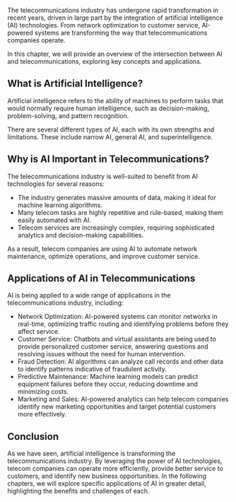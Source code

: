 
The telecommunications industry has undergone rapid transformation in recent years, driven in large part by the integration of artificial intelligence (AI) technologies. From network optimization to customer service, AI-powered systems are transforming the way that telecommunications companies operate.

In this chapter, we will provide an overview of the intersection between AI and telecommunications, exploring key concepts and applications.

What is Artificial Intelligence?
--------------------------------

Artificial intelligence refers to the ability of machines to perform tasks that would normally require human intelligence, such as decision-making, problem-solving, and pattern recognition.

There are several different types of AI, each with its own strengths and limitations. These include narrow AI, general AI, and superintelligence.

Why is AI Important in Telecommunications?
------------------------------------------

The telecommunications industry is well-suited to benefit from AI technologies for several reasons:

* The industry generates massive amounts of data, making it ideal for machine learning algorithms.
* Many telecom tasks are highly repetitive and rule-based, making them easily automated with AI.
* Telecom services are increasingly complex, requiring sophisticated analytics and decision-making capabilities.

As a result, telecom companies are using AI to automate network maintenance, optimize operations, and improve customer service.

Applications of AI in Telecommunications
----------------------------------------

AI is being applied to a wide range of applications in the telecommunications industry, including:

* Network Optimization: AI-powered systems can monitor networks in real-time, optimizing traffic routing and identifying problems before they affect service.
* Customer Service: Chatbots and virtual assistants are being used to provide personalized customer service, answering questions and resolving issues without the need for human intervention.
* Fraud Detection: AI algorithms can analyze call records and other data to identify patterns indicative of fraudulent activity.
* Predictive Maintenance: Machine learning models can predict equipment failures before they occur, reducing downtime and minimizing costs.
* Marketing and Sales: AI-powered analytics can help telecom companies identify new marketing opportunities and target potential customers more effectively.

Conclusion
----------

As we have seen, artificial intelligence is transforming the telecommunications industry. By leveraging the power of AI technologies, telecom companies can operate more efficiently, provide better service to customers, and identify new business opportunities. In the following chapters, we will explore specific applications of AI in greater detail, highlighting the benefits and challenges of each.
